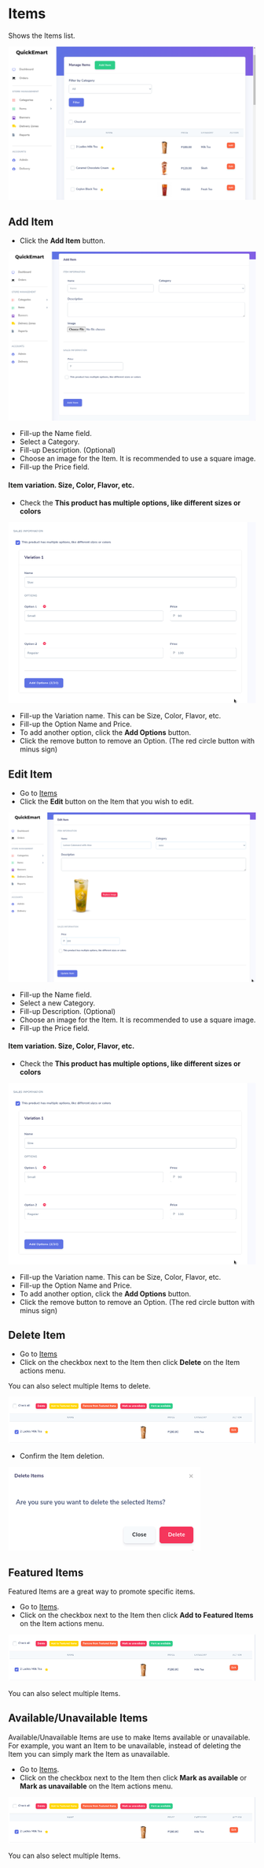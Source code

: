 # Items

Shows the Items list.

![](/_media/items.png ":zoom")

## Add Item

* Click the **Add Item** button.

![](/_media/items_add.png ":zoom")

* Fill-up the Name field.
* Select a Category.
* Fill-up Description. (Optional)
* Choose an image for the Item. It is recommended to use a square image.
* Fill-up the Price field.

#### Item variation. Size, Color, Flavor, etc.

* Check the **This product has multiple options, like different sizes or colors**

![](/_media/items_variations.png ":zoom")

* Fill-up the Variation name. This can be Size, Color, Flavor, etc.
* Fill-up the Option Name and Price.
* To add another option, click the **Add Options** button.
* Click the remove button to remove an Option. (The red circle button with minus sign)

## Edit Item

* Go to [Items](/items?id=items)
* Click the **Edit** button on the Item that you wish to edit.

![](/_media/items_edit.png ":zoom")

* Fill-up the Name field.
* Select a new Category.
* Fill-up Description. (Optional)
* Choose an image for the Item. It is recommended to use a square image.
* Fill-up the Price field.

#### Item variation. Size, Color, Flavor, etc.

* Check the **This product has multiple options, like different sizes or colors**

![](/_media/items_variations.png ":zoom")

* Fill-up the Variation name. This can be Size, Color, Flavor, etc.
* Fill-up the Option Name and Price.
* To add another option, click the **Add Options** button.
* Click the remove button to remove an Option. (The red circle button with minus sign)


## Delete Item

* Go to [Items](/items?id=items)
* Click on the checkbox next to the Item then click **Delete** on the Item actions menu.

You can also select multiple Items to delete.

![](/_media/items_delete.png ":zoom")

* Confirm the Item deletion.

![](/_media/items_delete_dialog.png ":zoom")

## Featured Items

Featured Items are a great way to promote specific items.

* Go to [Items](/items?id=items).
* Click on the checkbox next to the Item then click **Add to Featured Items** on the Item actions menu.

![](/_media/items_delete.png ":zoom")

You can also select multiple Items.

## Available/Unavailable Items

Available/Unavailable Items are use to make Items available or unavailable. For example, you want an Item to be unavailable, instead of deleting the Item you can simply mark the Item as unavailable.

* Go to [Items](/items?id=items).
* Click on the checkbox next to the Item then click **Mark as available** or **Mark as unavailable** on the Item actions menu.

![](/_media/items_delete.png ":zoom")

You can also select multiple Items.
